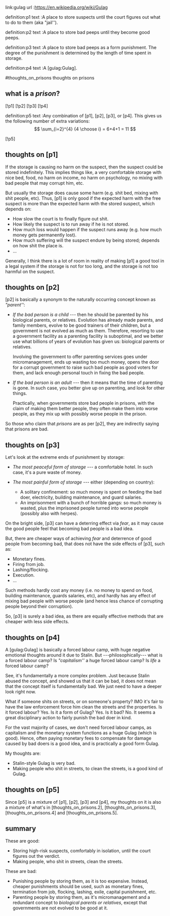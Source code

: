 link:gulag
url :https://en.wikipedia.org/wiki/Gulag

definition:p1
text      :A place to store suspects until the court figures out what to do to
           them (aka "jail'').

definition:p2
text      :A place to store bad peeps until they become good peeps.

definition:p3
text      :A place to store bad peeps as a form punishment.  The degree of the
           punishment is determined by the length of time spent in storage.

definition:p4
text      :A [gulag:Gulag].


#thoughts_on_prisons thoughts on prisons

## what is a _prison_?

[!p1]
[!p2]
[!p3]
[!p4]

definition:p5
text      :Any combination of [p1], [p2], [p3], or [p4].  This gives us the
           following number of extra variations:
           $$
           \sum_{i=2}^{4} {4 \choose i} = 6+4+1 = 11
           $$

[!p5]


## thoughts on [p1]

If the storage is causing no harm on the suspect, then the suspect could be
stored indefinitely.  This implies things like, a very comfortable storage with
nice bed, food, no harm on income, no harm on psychology, no mixing with bad
people that may corrupt him, etc.

But usually the storage does cause some harm (e.g. shit bed, mixing with shit
people, etc).  Thus, [p1] is only good if the expected harm with the free
suspect is more than the expected harm with the stored suspect, which depends on:

* How slow the court is to finally figure out shit.
* How likely the suspect is to run away if he is not stored.
* How much loss would happen if the suspect runs away (e.g. how much money gets
  permanently lost).
* How much suffering will the suspect endure by being stored; depends on how
  shit the place is.
* ...

Generally, I think there is a lot of room in reality of making [p1] a good tool
in a legal system if the storage is not for too long, and the storage is not
too harmful on the suspect.


## thoughts on [p2]

[p2] is basically a synonym to the naturally occurring concept known as
_"parent''_:

* _If the bad person is a child_ --- then he should be parented by his biological
  parents, or relatives.  Evolution has already made parents, and family
  members, evolve to be good trainers of their children, but a government is
  not evolved as much as them.  Therefore, resorting to use a government
  facility as a parenting facility is suboptimal, and we better use what
  billions of years of evolution has given us:  biological parents or
  relatives.

  Involving the government to offer parenting services goes under
  micromanagement, ends up wasting too much money, opens the door for a corrupt
  government to raise such bad people as good voters for them, and lack enough
  personal touch in fixing the bad people.

* _If the bad person is an adult_ --- then it means that the time of parenting
  is gone.  In such case, you better give up on parenting, and look for other
  things.

  Practically, when governments store bad people in prisons, with the claim of
  making them better people, they often make them into worse people, as they
  mix up with possibly worse people in the prison.

So those who claim that _prisons_ are as per [p2], they are indirectly saying
that prisons are bad.


## thoughts on [p3]

Let's look at the extreme ends of punishment by storage:

* _The most peaceful form of storage_ ---  a comfortable hotel.  In such case, it's
  a pure waste of money.
* _The most painful form of storage_ --- either (depending on country):

    * A solitary confinement:  so much money is spent on feeding the bad doer,
      electricity, building maintenance, and guard salaries.
    * An imprisonment with a bunch of horrible gangs:  so much money is wasted,
      plus the imprisoned people turned into worse people (possibly also with
      herpes).

On the bright side, [p3] can have a deterring effect via _fear_, as it may
cause the good people feel that becoming bad people is a bad idea.

But, there are cheaper ways of achieving _fear_ and deterrence of good people
from becoming bad, that does not have the side effects of [p3], such as:

* Monetary fines.
* Firing from job.
* Lashing/flocking.
* Execution.
* ...

Such methods hardly cost any money (i.e. no money to spend on food, building
maintenance, guards salaries, etc), and hardly has any effect of mixing bad
people with worse people (and hence less chance of corrupting people beyond
their corruption).

So, [p3] is surely a bad idea, as there are equally effective methods that are
cheaper with less side effects.


## thoughts on [p4]

A [gulag:Gulag] is basically a forced labour camp, with huge negative emotional
thoughts around it due to Stalin.  But ---philosophically---  what is a forced
labour camp?  Is _"capitalism''_ a huge forced labour camp?  Is _life_ a forced
labour camp?

See, it's fundamentally a more complex problem.  Just because Stalin abused the
concept, and showed us that it can be bad, it does not mean that the concept
itself is fundamentally bad.  We just need to have a deeper look right now.

What if someone shits on streets, or on someone's property?  IMO it's fair to
have the law enforcement force him clean the streets and the properties.  Is it
forced labour?  Yes.  Is it a form of Gulag?  Yes.  Is it bad?  No.  It seems a
great disciplinary action to fairly punish the bad doer in kind.

For the vast majority of cases, we don't need forced labour camps, as
capitalism and the monetary system functions as a huge Gulag (which is good).
Hence, often paying monetary fees to compensate for damage caused by bad doers
is a good idea, and is practically a good form Gulag.

My thoughts are:

* Stalin-style Gulag is very bad.
* Making people who shit in streets, to clean the streets, is a good kind of
  Gulag.

## thoughts on [p5]

Since [p5] is a mixture of [p1], [p2], [p3] and [p4], my thoughts on it is also
a mixture of what's in [thoughts_on_prisons.2], [thoughts_on_prisons.3],
[thoughts_on_prisons.4] and [thoughts_on_prisons.5].


## summary

These are good:

* Storing high-risk suspects, comfortably in isolation, until the court figures
  out the verdict.
* Making people, who shit in streets, clean the streets.


These are bad:

* Punishing people by storing them, as it is too expensive.  Instead, cheaper
  punishments should be used, such as monetary fines, termination from job,
  flocking, lashing, exile, capital punishment, etc.
* Parenting people by storing them, as it's micromanagement and a redundant
  concept to _biological parents or relatives_, except that governments are not
  evolved to be good at it.
